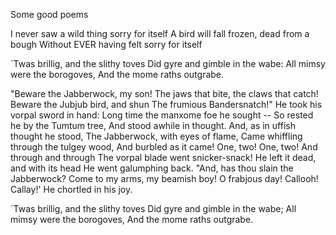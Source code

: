 Some good poems

I never saw a wild thing sorry for itself
A bird will fall frozen, dead from a bough 
Without EVER having felt sorry for itself

`Twas brillig, and the slithy toves
  Did gyre and gimble in the wabe:
All mimsy were the borogoves,
  And the mome raths outgrabe. 

"Beware the Jabberwock, my son!
  The jaws that bite, the claws that catch!
Beware the Jubjub bird, and shun
  The frumious Bandersnatch!"
He took his vorpal sword in hand:
  Long time the manxome foe he sought --
So rested he by the Tumtum tree,
  And stood awhile in thought.
And, as in uffish thought he stood,
  The Jabberwock, with eyes of flame,
Came whiffling through the tulgey wood,
  And burbled as it came!
One, two! One, two! And through and through
  The vorpal blade went snicker-snack!
He left it dead, and with its head
  He went galumphing back.
"And, has thou slain the Jabberwock?
  Come to my arms, my beamish boy!
O frabjous day! Callooh! Callay!'
  He chortled in his joy.

`Twas brillig, and the slithy toves
  Did gyre and gimble in the wabe;
All mimsy were the borogoves,
  And the mome raths outgrabe.

